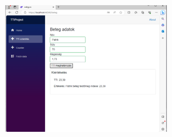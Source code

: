 ![kep](https://github.com/szt2palpat/webgycs/blob/master/K%C3%A9perny%C5%91k%C3%A9p%202023-09-25%20113244.png?raw=true)
